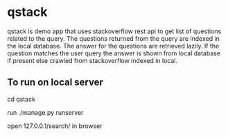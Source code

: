 # qstack
qstack is demo app that uses stackoverflow rest api to get list of questions
related to the query.
The questions returned from the query are indexed in the local database. The
answer for the questions are retrieved lazily. If the question matches the user
query the answer is shown from local database if present else crawled from stackoverflow
indexed in local.

## To run on local server

cd qstack

run ./manage.py runserver

open 127.0.0.1/search/ in browser

